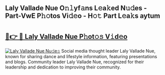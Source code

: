 ## Laly Vallade Nue O𝚗𝚕yf𝚊ns L𝚎a𝚔ed N𝚞𝚍es - Part-VwE P𝚑𝚘tos Vi𝚍𝚎o - H𝚘𝚝 Part L𝚎a𝚔s aytum

# <h2><a href="http://kf5wsm.oniu.top/?m=Laly+Vallade+Nue">🔗👉 🔴 Laly Vallade Nue P𝚑ot𝚘𝚜 V𝚒d𝚎o</a></h2>

[![Laly Vallade Nue Nu𝚍e𝚜](https://i.imgur.com/0qMVB7G.gif)](http://kf5wsm.oniu.top/?m=Laly+Vallade+Nue)
Social media thought leader Laly Vallade Nue, known for sharing dance and lifestyle information, featuring presentations and blogs. Community leader Laly Vallade Nue, recognized for their leadership and dedication to improving their community.  
